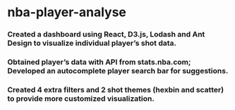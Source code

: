 # nba-player-analyse
### Created a dashboard using React, D3.js, Lodash and Ant Design to visualize individual player’s shot data.
### Obtained player’s data with API from stats.nba.com; Developed an autocomplete player search bar for suggestions.
### Created 4 extra filters and 2 shot themes (hexbin and scatter) to provide more customized visualization. 

